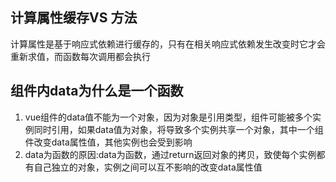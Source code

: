 ## 计算属性缓存VS 方法
  计算属性是基于响应式依赖进行缓存的，只有在相关响应式依赖发生改变时它才会重新求值，而函数每次调用都会执行

## 组件内data为什么是一个函数
  1. vue组件的data值不能为一个对象，因为对象是引用类型，组件可能被多个实例同时引用，如果data值为对象，将导致多个实例共享一个对象，其中一个组件改变data属性值，其他实例也会受到影响
  2. data为函数的原因:data为函数，通过return返回对象的拷贝，致使每个实例都有自己独立的对象，实例之间可以互不影响的改变data属性值